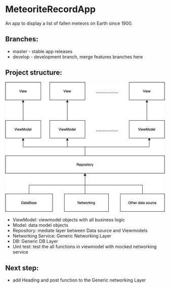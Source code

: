 # MeteoriteRecordApp
An app to display a list of fallen meteors on Earth since 1900.

## Branches:

* master - stable app releases
* develop - development branch, merge features branches here

## Project structure:

<p align="center">
  <img src="MVVM%20structure.png" />
</p>

* ViewModel: viewmodel objects with all business logic
* Model: data model objects
* Repository: mediate layer between Data source and Viewmodels
* Networking Service: Generic Networking Layer
* DB: Generic DB Layer
* Uint test: test the all functions in viewmodel with mocked networking service

## Next step:

*  add Heading and post function to the Generic networking Layer
